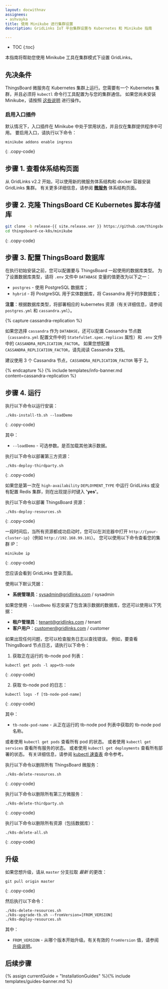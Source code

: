 ```yaml
---
layout: docwithnav
assignees:
- ashvayka
title: 使用 Minikube 进行集群设置
description: GridLinks IoT 平台集群设置与 Kubernetes 和 Minikube 指南

---
```


* TOC
{:toc}

本指南将帮助您使用 Minikube 工具在集群模式下设置 GridLinks。

## 先决条件

ThingsBoard 微服务在 Kubernetes 集群上运行。您需要有一个 Kubernetes 集群，并且必须将 `kubectl` 命令行工具配置为与您的集群通信。
如果您尚未安装 Minikube，请按照 [这些说明](https://kubernetes.io/docs/setup/learning-environment/minikube/) 进行操作。


### 启用入口插件

默认情况下，入口插件在 Minikube 中处于禁用状态，并且仅在集群提供程序中可用。
要启用入口，请执行以下命令：

```
minikube addons enable ingress
```
{: .copy-code}

## 步骤 1. 查看体系结构页面

从 GridLinks v2.2 开始，可以使用新的微服务体系结构和 docker 容器安装 GridLinks 集群。
有关更多详细信息，请参阅 [**微服务**](/docs/reference/msa/) 体系结构页面。

## 步骤 2. 克隆 ThingsBoard CE Kubernetes 脚本存储库

```bash
git clone -b release-{{ site.release.ver }} https://github.com/thingsboard/thingsboard-ce-k8s.git --depth 1
cd thingsboard-ce-k8s/minikube
```
{: .copy-code}

## 步骤 3. 配置 ThingsBoard 数据库

在执行初始安装之前，您可以配置要与 ThingsBoard 一起使用的数据库类型。
为了设置数据库类型，请将 `.env` 文件中 `DATABASE` 变量的值更改为以下之一：

- `postgres` - 使用 PostgreSQL 数据库；
- `hybrid` - 将 PostgreSQL 用于实体数据库，将 Cassandra 用于时序数据库；

**注意**：根据数据库类型，将部署相应的 kubernetes 资源（有关详细信息，请参阅 `postgres.yml` 和 `cassandra.yml`）。

{% capture cassandra-replication %}

如果您选择 `cassandra` 作为 `DATABASE`，还可以配置 Cassandra 节点数（`cassandra.yml` 配置文件中的 `StatefulSet.spec.replicas` 属性）和 `.env` 文件中的 `CASSANDRA_REPLICATION_FACTOR`。
如果您想配置 `CASSANDRA_REPLICATION_FACTOR`，请先阅读 Cassandra 文档。

建议使用 3 个 Cassandra 节点，`CASSANDRA_REPLICATION_FACTOR` 等于 2。

{% endcapture %}
{% include templates/info-banner.md content=cassandra-replication %}

## 步骤 4. 运行

执行以下命令以运行安装：

```
./k8s-install-tb.sh --loadDemo
```
{: .copy-code}

其中：

- `--loadDemo` - 可选参数。是否加载其他演示数据。

执行以下命令以部署第三方资源：

```
./k8s-deploy-thirdparty.sh
```
{: .copy-code}

如果您是第一次在 `high-availability` `DEPLOYMENT_TYPE` 中运行 GridLinks 或没有配置 Redis 集群，则在出现提示时键入 **'yes'**。


执行以下命令以部署 ThingsBoard 资源：

```
./k8s-deploy-resources.sh
```
{: .copy-code}

一段时间后，当所有资源都成功启动时，您可以在浏览器中打开 `http://{your-cluster-ip}`（例如 `http://192.168.99.101`）。
您可以使用以下命令查看您的集群 IP：

```
minikube ip
```
{: .copy-code}

您应该会看到 GridLinks 登录页面。

使用以下默认凭据：

- **系统管理员**：sysadmin@gridlinks.com / sysadmin

如果您使用 `--loadDemo` 标志安装了包含演示数据的数据库，您还可以使用以下凭据：

- **租户管理员**：tenant@gridlinks.com / tenant
- **客户用户**：customer@gridlinks.com / customer

如果出现任何问题，您可以检查服务日志以查找错误。
例如，要查看 ThingsBoard 节点日志，请执行以下命令：

1) 获取正在运行的 tb-node pod 列表：

```
kubectl get pods -l app=tb-node
```
{: .copy-code}

2) 获取 tb-node pod 的日志：

```
kubectl logs -f [tb-node-pod-name]
```
{: .copy-code}

其中：

- `tb-node-pod-name` - 从正在运行的 tb-node pod 列表中获取的 tb-node pod 名称。

或者使用 `kubectl get pods` 查看所有 pod 的状态。
或者使用 `kubectl get services` 查看所有服务的状态。
或者使用 `kubectl get deployments` 查看所有部署的状态。
有关详细信息，请参阅 [kubectl 速查表](https://kubernetes.io/docs/reference/kubectl/cheatsheet/) 命令参考。

执行以下命令以删除所有 ThingsBoard 微服务：

```
./k8s-delete-resources.sh
```
{: .copy-code}

执行以下命令以删除所有第三方微服务：

```
./k8s-delete-thirdparty.sh
```
{: .copy-code}

执行以下命令以删除所有资源（包括数据库）：

```
./k8s-delete-all.sh
```
{: .copy-code}

## 升级

如果您想升级，请从 `master` 分支拉取 *最新* 的更改：
```
git pull origin master
```
{: .copy-code}

然后执行以下命令：

```
./k8s-delete-resources.sh
./k8s-upgrade-tb.sh --fromVersion=[FROM_VERSION]
./k8s-deploy-resources.sh
```
其中：

- `FROM_VERSION` - 从哪个版本开始升级。有关有效的 `fromVersion` 值，请参阅 [升级说明](/docs/user-guide/install/upgrade-instructions)。

## 后续步骤

{% assign currentGuide = "InstallationGuides" %}{% include templates/guides-banner.md %}